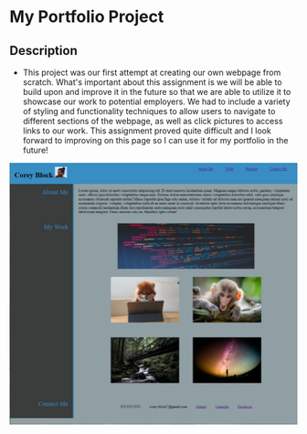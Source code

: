 # My Portfolio Project

## Description
- This project was our first attempt at creating our own webpage from scratch. What's important about this assignment is we will be able to build upon and improve it in the future so that we are able to utilize it to showcase our work to potential employers. We had to include a variety of styling and functionality techniques to allow users to navigate to different sections of the webpage, as well as click pictures to access links to our work. This assignment proved quite difficult and I look forward to improving on this page so I can use it for my portfolio in the future!  

![](./assets/images/ScreenshotPortfolio.jpg)



